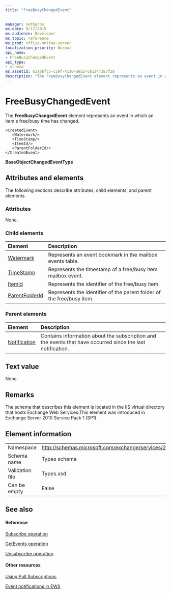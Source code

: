 ```yaml
---
title: "FreeBusyChangedEvent"
 
 
manager: sethgros
ms.date: 9/17/2015
ms.audience: Developer
ms.topic: reference
ms.prod: office-online-server
localization_priority: Normal
api_name:
- FreeBusyChangedEvent
api_type:
- schema
ms.assetid: 63abbfc5-c29f-4110-a922-6b1247187f28
description: "The FreeBusyChangedEvent element represents an event in which an item's free/busy time has changed."
---
```


# FreeBusyChangedEvent

The **FreeBusyChangedEvent** element represents an event in which an item's free/busy time has changed. 
  
```
<CreatedEvent>
   <Watermark/>
   <TimeStamp/>
   <ItemId/>
   <ParentFolderId/>
</CreatedEvent>
```

 **BaseObjectChangedEventType**
## Attributes and elements

The following sections describe attributes, child elements, and parent elements.
  
### Attributes

None.
  
### Child elements

|**Element**|**Description**|
|:-----|:-----|
|[Watermark](watermark.md) <br/> |Represents an event bookmark in the mailbox events table.  <br/> |
|[TimeStamp](timestamp.md) <br/> |Represents the timestamp of a free/busy item mailbox event.  <br/> |
|[ItemId](itemid.md) <br/> |Represents the identifier of the free/busy item.  <br/> |
|[ParentFolderId](parentfolderid.md) <br/> |Represents the identifier of the parent folder of the free/busy item.  <br/> |
   
### Parent elements

|**Element**|**Description**|
|:-----|:-----|
|[Notification](notification-ex15websvcsotherref.md) <br/> |Contains information about the subscription and the events that have occurred since the last notification.  <br/> |
   
## Text value

None.
  
## Remarks

The schema that describes this element is located in the IIS virtual directory that hosts Exchange Web Services.This element was introduced in Exchange Server 2010 Service Pack 1 (SP1).
  
## Element information

|||
|:-----|:-----|
|Namespace  <br/> |http://schemas.microsoft.com/exchange/services/2006/types  <br/> |
|Schema name  <br/> |Types schema  <br/> |
|Validation file  <br/> |Types.xsd  <br/> |
|Can be empty  <br/> |False  <br/> |
   
## See also

#### Reference

[Subscribe operation](subscribe-operation.md)
  
[GetEvents operation](getevents-operation.md)
  
[Unsubscribe operation](unsubscribe-operation.md)
#### Other resources

[Using Pull Subscriptions](http://msdn.microsoft.com/library/f956bc0e-2b25-4613-966b-54c65456897c%28Office.15%29.aspx)
  
[Event notifications in EWS](http://msdn.microsoft.com/library/4fd4b351-d35c-4ccc-9ed9-878932ab9d50%28Office.15%29.aspx)

